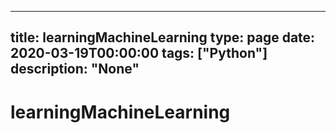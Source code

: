 
---
title: learningMachineLearning
type: page
date: 2020-03-19T00:00:00
tags: ["Python"]
description: "None"
---


# learningMachineLearning
